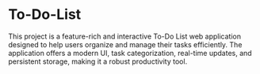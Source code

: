 # To-Do-List
This project is a feature-rich and interactive To-Do List web application designed to help users organize and manage their tasks efficiently. The application offers a modern UI, task categorization, real-time updates, and persistent storage, making it a robust productivity tool.

